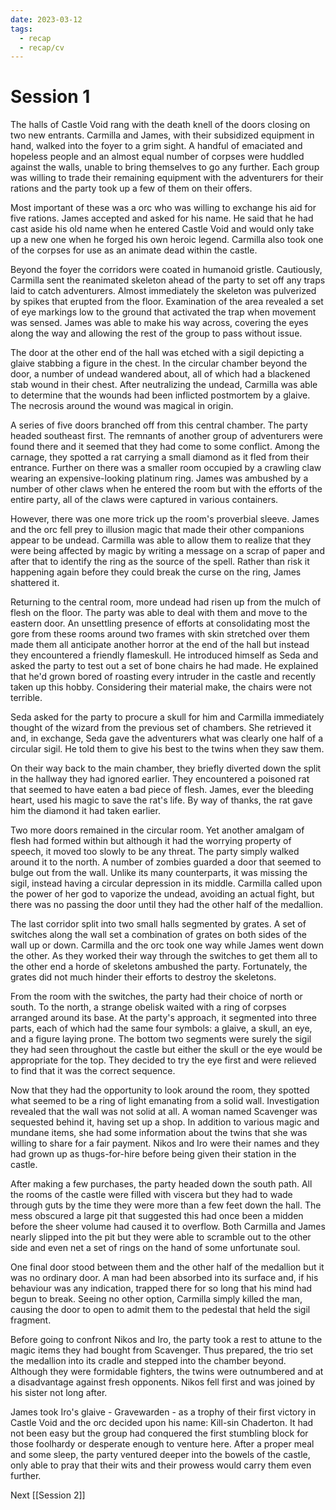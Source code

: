 ```yaml
---
date: 2023-03-12
tags:
  - recap
  - recap/cv
---
```

# Session 1

The halls of Castle Void rang with the death knell of the doors closing on two new entrants. Carmilla and James, with their subsidized equipment in hand, walked into the foyer to a grim sight. A handful of emaciated and hopeless people and an almost equal number of corpses were huddled against the walls, unable to bring themselves to go any further. Each group was willing to trade their remaining equipment with the adventurers for their rations and the party took up a few of them on their offers.

Most important of these was a orc who was willing to exchange his aid for five rations. James accepted and asked for his name. He said that he had cast aside his old name when he entered Castle Void and would only take up a new one when he forged his own heroic legend. Carmilla also took one of the corpses for use as an animate dead within the castle.

Beyond the foyer the corridors were coated in humanoid gristle. Cautiously, Carmilla sent the reanimated skeleton ahead of the party to set off any traps laid to catch adventurers. Almost immediately the skeleton was pulverized by spikes that erupted from the floor. Examination of the area revealed a set of eye markings low to the ground that activated the trap when movement was sensed. James was able to make his way across, covering the eyes along the way and allowing the rest of the group to pass without issue. 

The door at the other end of the hall was etched with a sigil depicting a glaive stabbing a figure in the chest. In the circular chamber beyond the door, a number of undead wandered about, all of which had a blackened stab wound in their chest. After neutralizing the undead, Carmilla was able to determine that the wounds had been inflicted postmortem by a glaive. The necrosis around the wound was magical in origin.

A series of five doors branched off from this central chamber. The party headed southeast first. The remnants of another group of adventurers were found there and it seemed that they had come to some conflict. Among the carnage, they spotted a rat carrying a small diamond as it fled from their entrance. Further on there was a smaller room occupied by a crawling claw wearing an expensive-looking platinum ring. James was ambushed by a number of other claws when he entered the room but with the efforts of the entire party, all of the claws were captured in various containers.

However, there was one more trick up the room's proverbial sleeve. James and the orc fell prey to illusion magic that made their other companions appear to be undead. Carmilla was able to allow them to realize that they were being affected by magic by writing a message on a scrap of paper and after that to identify the ring as the source of the spell. Rather than risk it happening again before they could break the curse on the ring, James shattered it.

Returning to the central room, more undead had risen up from the mulch of flesh on the floor. The party was able to deal with them and move to the eastern door. An unsettling presence of efforts at consolidating most the gore from these rooms around two frames with skin stretched over them made them all anticipate another horror at the end of the hall but instead they encountered a friendly flameskull. He introduced himself as Seda and asked the party to test out a set of bone chairs he had made. He explained that he'd grown bored of roasting every intruder in the castle and recently taken up this hobby. Considering their material make, the chairs were not terrible.

Seda asked for the party to procure a skull for him and Carmilla immediately thought of the wizard from the previous set of chambers. She retrieved it and, in exchange, Seda gave the adventurers what was clearly one half of a circular sigil. He told them to give his best to the twins when they saw them.

On their way back to the main chamber, they briefly diverted down the split in the hallway they had ignored earlier. They encountered a poisoned rat that seemed to have eaten a bad piece of flesh. James, ever the bleeding heart, used his magic to save the rat's life. By way of thanks, the rat gave him the diamond it had taken earlier.

Two more doors remained in the circular room. Yet another amalgam of flesh had formed within but although it had the worrying property of speech, it moved too slowly to be any threat. The party simply walked around it to the north. A number of zombies guarded a door that seemed to bulge out from the wall. Unlike its many counterparts, it was missing the sigil, instead having a circular depression in its middle. Carmilla called upon the power of her god to vaporize the undead, avoiding an actual fight, but there was no passing the door until they had the other half of the medallion.

The last corridor split into two small halls segmented by grates. A set of switches along the wall set a combination of grates on both sides of the wall up or down. Carmilla and the orc took one way while James went down the other. As they worked their way through the switches to get them all to the other end a horde of skeletons ambushed the party. Fortunately, the grates did not much hinder their efforts to destroy the skeletons.

From the room with the switches, the party had their choice of north or south. To the north, a strange obelisk waited with a ring of corpses arranged around its base. At the party's approach, it segmented into three parts, each of which had the same four symbols: a glaive, a skull, an eye, and a figure laying prone. The bottom two segments were surely the sigil they had seen throughout the castle but either the skull or the eye would be appropriate for the top. They decided to try the eye first and were relieved to find that it was the correct sequence.

Now that they had the opportunity to look around the room, they spotted what seemed to be a ring of light emanating from a solid wall. Investigation revealed that the wall was not solid at all. A woman named Scavenger was sequested behind it, having set up a shop. In addition to various magic and mundane items, she had some information about the twins that she was willing to share for a fair payment. Nikos and Iro were their names and they had grown up as thugs-for-hire before being given their station in the castle.

After making a few purchases, the party headed down the south path. All the rooms of the castle were filled with viscera but they had to wade through guts by the time they were more than a few feet down the hall. The mess obscured a large pit that suggested this had once been a midden before the sheer volume had caused it to overflow. Both Carmilla and James nearly slipped into the pit but they were able to scramble out to the other side and even net a set of rings on the hand of some unfortunate soul.

One final door stood between them and the other half of the medallion but it was no ordinary door. A man had been absorbed into its surface and, if his behaviour was any indication, trapped there for so long that his mind had begun to break. Seeing no other option, Carmilla simply killed the man, causing the door to open to admit them to the pedestal that held the sigil fragment.

Before going to confront Nikos and Iro, the party took a rest to attune to the magic items they had bought from Scavenger. Thus prepared, the trio set the medallion into its cradle and stepped into the chamber beyond. Although they were formidable fighters, the twins were outnumbered and at a disadvantage against fresh opponents. Nikos fell first and was joined by his sister not long after.

James took Iro's glaive - Gravewarden - as a trophy of their first victory in Castle Void and the orc decided upon his name: Kill-sin Chaderton. It had not been easy but the group had conquered the first stumbling block for those foolhardy or desperate enough to venture here. After a proper meal and some sleep, the party ventured deeper into the bowels of the castle, only able to pray that their wits and their prowess would carry them even further.

Next
[[Session 2]]